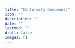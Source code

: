 ```yaml
---
title: "Conformity Documents"
icon: ""
description: ""
date: ""
lastmod: ""
draft: false
images: []
---
```

